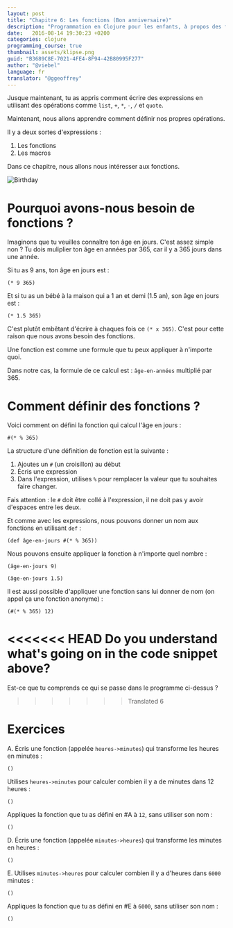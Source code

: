 ```yaml
---
layout: post
title: "Chapitre 6: Les fonctions (Bon anniversaire)"
description: "Programmation en Clojure pour les enfants, à propos des fonctions"
date:   2016-08-14 19:30:23 +0200
categories: clojure
programming_course: true
thumbnail: assets/klipse.png
guid: "B3689C8E-7021-4FE4-8F94-42B80995F277"
author: "@viebel"
language: fr
translator: "@ggeoffrey"
---
```


<!-- --- -->
<!-- layout: post -->
<!-- title: "Chapter 6: Functions (Happy birthday)" -->
<!-- description: "Clojure Playground klipse for kids. Computer programming course. Functions." -->
<!-- date:   2016-07-30 11:17:23 +0200 -->
<!-- categories: clojure -->
<!-- programming_course: true -->
<!-- thumbnail: assets/klipse.png -->
<!-- guid: "B3689C8E-7021-4FE4-8F94-42B80995F277" -->
<!-- author: "@viebel" -->
<!-- --- -->



<!-- Until now, you have learned how to write expressions using operations like `list`, `+`, `*`, `-`, `/` and `quote`. -->
Jusque maintenant, tu as appris comment écrire des expressions en utilisant des opérations comme `list`, `+`, `*`, `-`, `/` et `quote`.

<!-- Today, you are going to learn how to define your own operations. -->
Maintenant, nous allons apprendre comment définir nos propres opérations.

<!-- There are two kind of operations: -->
Il y a deux sortes d'expressions :

<!-- 1. functions -->
<!-- 2. macros -->
1. Les fonctions
2. Les macros

<!-- In this chapter, we are going to deal with functions. -->
Dans ce chapitre, nous allons nous intéresser aux fonctions.

![Birthday](/assets/images/birthday.jpg)

<!-- # Why do we need functions? -->

# Pourquoi avons-nous besoin de fonctions ?

<!-- Let's say you want to know what is your age in days. It's simple right? You take your age in years and multiply it by 365 - the number of days in a single year. -->
Imaginons que tu veuilles connaître ton âge en jours. C'est assez simple non ? Tu dois muliplier ton âge en années par 365, car il y a 365 jours dans une année.

<!-- If you are 9 years old, your age in days is: -->
Si tu as 9 ans, ton âge en jours est :

~~~klipse
(* 9 365)
~~~

<!-- And if you have a baby at home, that is 1.5 year old, his age in days is: -->
Et si tu as un bébé à la maison qui a 1 an et demi (1.5 an), son âge en jours est :

~~~klipse
(* 1.5 365)
~~~

<!-- It's quite annoying to write every time this `(* x 365)` stuff. This is why we need functions. -->
C'est plutôt embêtant d'écrire à chaques fois ce `(* x 365)`. C'est pour cette raison que nous avons besoin des fonctions.

<!-- A function is like a formula that you can apply to anything. -->
Une fonction est comme une formule que tu peux appliquer à n'importe quoi.

<!-- In our case, the formula for this calculation is: `age-in-years` multiplied by 365. -->
Dans notre cas, la formule de ce calcul est : `âge-en-années` multiplié par 365.

<!-- # How to define functions? -->

# Comment définir des fonctions ?

<!-- Here is how we define a function for the age in days calculation: -->
Voici comment on défini la fonction qui calcul l'âge en jours :

~~~klipse
#(* % 365)
~~~

<!-- The structure of function definition is: -->
La structure d'une définition de fonction est la suivante :

<!-- 1. Prepend a `#` (a hashtag) -->
<!-- 2. Insert an expression -->
<!-- 2. Inside the expression, use `%` the argument to your function -->
1. Ajoutes un `#` (un croisillon) au début
2. Écris une expression
3. Dans l'expression, utilises `%` pour remplacer la valeur que tu souhaites faire changer.


<!-- > Pay attention: the `#` must be linked to the expression , without any whitespace between them. -->
Fais attention : le `#` doit être collé à l'expression, il ne doit pas y avoir d'espaces entre les deux.

<!-- As we did with expressions, we can give a name to a function, using `def`: -->
Et comme avec les expressions, nous pouvons donner un nom aux fonctions en utilisant `def` :

~~~klipse
(def âge-en-jours #(* % 365))
~~~

<!-- Then we can apply the function to any number: -->
Nous pouvons ensuite appliquer la fonction à n'importe quel nombre :

~~~klipse
(âge-en-jours 9)
~~~


~~~klipse
(âge-en-jours 1.5)
~~~

<!-- It is also possible to apply the function without using its name (it is called an anonymous function): -->
Il est aussi possible d'appliquer une fonction sans lui donner de nom (on appel ça une fonction anonyme) :

~~~klipse
(#(* % 365) 12)
~~~

<<<<<<< HEAD
Do you understand what's going on in the code snippet above?
=======
<!-- Do you understand what's going one in the code snippet above? -->
Est-ce que tu comprends ce qui se passe dans le programme ci-dessus ?
>>>>>>> Translated 6

<!-- # Exercises -->

# Exercices

<!-- A. Write a function - named `hours->minutes` - that transforms hours into minutes: -->
A. Écris une fonction (appelée `heures->minutes`) qui transforme les heures en minutes :

~~~klipse
()
~~~

<!-- B. Use `hours->minutes` to calculate how many minutes there are in 12 hours: -->
Utilises `heures->minutes` pour calculer combien il y a de minutes dans 12 heures :

~~~klipse
()
~~~

<!-- C. Apply the function you defined in #A to `12`, without using its name: -->
Appliques la fonction que tu as défini en #A à `12`, sans utiliser son nom :

~~~klipse
()
~~~

<!-- D. Write a function - named `minutes->hours` - that transforms minutes into hours: -->
D. Écris une fonction (appelée `minutes->heures`) qui transforme les minutes en heures :

~~~klipse
()
~~~

<!-- E. Use `minutes->hours` to calculate how many hours there are in 6000 minutes: -->
E. Utilises `minutes->heures` pour calculer combien il y a d'heures dans `6000` minutes :

~~~klipse
()
~~~

<!-- F. Apply the function you defined in #E to `6000`, without using its name : -->
Appliques la fonction que tu as défini en #E à `6000`, sans utiliser son nom :

~~~klipse
()
~~~
